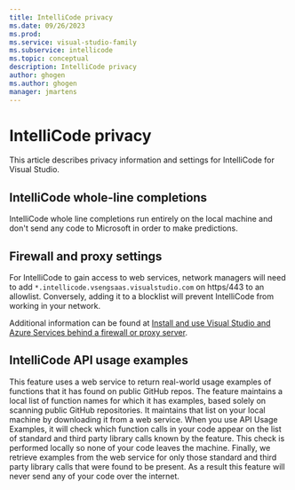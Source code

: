 ```yaml
---
title: IntelliCode privacy
ms.date: 09/26/2023
ms.prod:
ms.service: visual-studio-family
ms.subservice: intellicode
ms.topic: conceptual
description: IntelliCode privacy
author: ghogen
ms.author: ghogen
manager: jmartens
---
```

# IntelliCode privacy

This article describes privacy information and settings for IntelliCode for Visual Studio.

## IntelliCode whole-line completions

IntelliCode whole line completions run entirely on the local machine and don't send any code to Microsoft in order to make predictions.

## Firewall and proxy settings

For IntelliCode to gain access to web services, network managers will need to add `*.intellicode.vsengsaas.visualstudio.com` on https/443 to an allowlist. Conversely, adding it to a blocklist will prevent IntelliCode from working in your network.

Additional information can be found at [Install and use Visual Studio and Azure Services behind a firewall or proxy server](../install/install-and-use-visual-studio-behind-a-firewall-or-proxy-server.md).

## IntelliCode API usage examples

This feature uses a web service to return real-world usage examples of functions that it has found on public GitHub repos. The feature maintains a local list of function names for which it has examples, based solely on scanning public GitHub repositories. It maintains that list on your local machine by downloading it from a web service.  When you use API Usage Examples, it will check which function calls in your code appear on the list of standard and third party library calls known by the feature. This check is performed locally so none of your code leaves the machine. Finally, we retrieve examples from the web service for only those standard and third party library calls that were found to be present. As a result this feature will never send any of your code over the internet.
